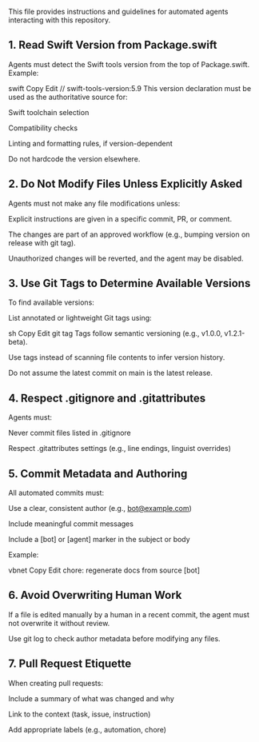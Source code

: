 This file provides instructions and guidelines for automated agents interacting with this repository.

## 1. Read Swift Version from Package.swift
Agents must detect the Swift tools version from the top of Package.swift. Example:

swift
Copy
Edit
// swift-tools-version:5.9
This version declaration must be used as the authoritative source for:

Swift toolchain selection

Compatibility checks

Linting and formatting rules, if version-dependent

Do not hardcode the version elsewhere.

## 2. Do Not Modify Files Unless Explicitly Asked
Agents must not make any file modifications unless:

Explicit instructions are given in a specific commit, PR, or comment.

The changes are part of an approved workflow (e.g., bumping version on release with git tag).

Unauthorized changes will be reverted, and the agent may be disabled.

## 3. Use Git Tags to Determine Available Versions
To find available versions:

List annotated or lightweight Git tags using:

sh
Copy
Edit
git tag
Tags follow semantic versioning (e.g., v1.0.0, v1.2.1-beta).

Use tags instead of scanning file contents to infer version history.

Do not assume the latest commit on main is the latest release.

## 4. Respect .gitignore and .gitattributes
Agents must:

Never commit files listed in .gitignore

Respect .gitattributes settings (e.g., line endings, linguist overrides)

## 5. Commit Metadata and Authoring
All automated commits must:

Use a clear, consistent author (e.g., bot@example.com)

Include meaningful commit messages

Include a [bot] or [agent] marker in the subject or body

Example:

vbnet
Copy
Edit
chore: regenerate docs from source [bot]
## 6. Avoid Overwriting Human Work
If a file is edited manually by a human in a recent commit, the agent must not overwrite it without review.

Use git log to check author metadata before modifying any files.

## 7. Pull Request Etiquette
When creating pull requests:

Include a summary of what was changed and why

Link to the context (task, issue, instruction)

Add appropriate labels (e.g., automation, chore)

